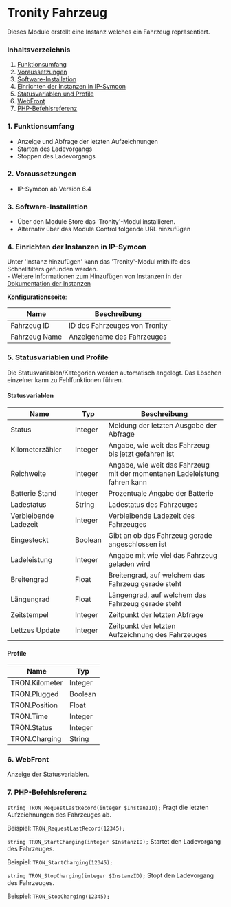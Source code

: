 # Tronity Fahrzeug 

Dieses Module erstellt eine Instanz welches ein Fahrzeug repräsentiert. 

### Inhaltsverzeichnis

1. [Funktionsumfang](#1-funktionsumfang)
2. [Voraussetzungen](#2-voraussetzungen)
3. [Software-Installation](#3-software-installation)
4. [Einrichten der Instanzen in IP-Symcon](#4-einrichten-der-instanzen-in-ip-symcon)
5. [Statusvariablen und Profile](#5-statusvariablen-und-profile)
6. [WebFront](#6-webfront)
7. [PHP-Befehlsreferenz](#7-php-befehlsreferenz)

### 1. Funktionsumfang

* Anzeige und Abfrage der letzten Aufzeichnungen
* Starten des Ladevorgangs
* Stoppen des Ladevorgangs

### 2. Voraussetzungen

- IP-Symcon ab Version 6.4

### 3. Software-Installation

* Über den Module Store das 'Tronity'-Modul installieren.
* Alternativ über das Module Control folgende URL hinzufügen

### 4. Einrichten der Instanzen in IP-Symcon

 Unter 'Instanz hinzufügen' kann das 'Tronity'-Modul mithilfe des Schnellfilters gefunden werden.  
	- Weitere Informationen zum Hinzufügen von Instanzen in der [Dokumentation der Instanzen](https://www.symcon.de/service/dokumentation/konzepte/instanzen/#Instanz_hinzufügen)

__Konfigurationsseite__:

Name     | Beschreibung
-------- | ------------------
Fahrzeug ID   | ID des Fahrzeuges von Tronity
Fahrzeug Name | Anzeigename des Fahrzeuges 

### 5. Statusvariablen und Profile

Die Statusvariablen/Kategorien werden automatisch angelegt. Das Löschen einzelner kann zu Fehlfunktionen führen.

#### Statusvariablen

Name                  | Typ     | Beschreibung
--------------------- | ------- | ------------
Status                | Integer | Meldung der letzten Ausgabe der Abfrage
Kilometerzähler       | Integer | Angabe, wie weit das Fahrzeug bis jetzt gefahren ist
Reichweite            | Integer | Angabe, wie weit das Fahrzeug mit der momentanen Ladeleistung fahren kann
Batterie Stand        | Integer | Prozentuale Angabe der Batterie
Ladestatus            | String  | Ladestatus des Fahrzeuges 
Verbleibende Ladezeit | Integer | Verbleibende Ladezeit des Fahrzeuges 
Eingesteckt           | Boolean | Gibt an ob das Fahrzeug gerade angeschlossen ist 
Ladeleistung          | Integer | Angabe mit wie viel das Fahrzeug geladen wird 
Breitengrad           | Float   | Breitengrad, auf welchem das Fahrzeug gerade steht
Längengrad            | Float   | Längengrad, auf welchem das Fahrzeug gerade steht
Zeitstempel           | Integer | Zeitpunkt der letzten Abfrage
Lettzes Update        | Integer | Zeitpunkt der letzten Aufzeichnung des Fahrzeuges 

#### Profile

Name           | Typ
-------------- | -------
TRON.Kilometer | Integer
TRON.Plugged   | Boolean
TRON.Position  | Float
TRON.Time      | Integer
TRON.Status    | Integer
TRON.Charging  | String

### 6. WebFront

Anzeige der Statusvariablen.

### 7. PHP-Befehlsreferenz

`string TRON_RequestLastRecord(integer $InstanzID);`
Fragt die letzten Aufzeichnungen des Fahrzeuges ab.

Beispiel:
`TRON_RequestLastRecord(12345);`


`string TRON_StartCharging(integer $InstanzID);`
Startet den Ladevorgang des Fahrzeuges.

Beispiel:
`TRON_StartCharging(12345);`


`string TRON_StopCharging(integer $InstanzID);`
Stopt den Ladevorgang des Fahrzeuges.

Beispiel:
`TRON_StopCharging(12345);`